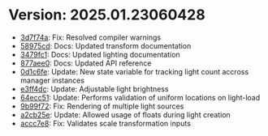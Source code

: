# Version: 2025.01.23060428

* [3d7f74a](https://github.com/ford-jones/lazarus/commit/3d7f74a0a6f3a9f6c9581da5c88f749de0d6bd88): Fix: Resolved compiler warnings
* [58975cd](https://github.com/ford-jones/lazarus/commit/58975cdfe37c87b2fb85126cf809aeddbe4ad15a): Docs: Updated transform documentation
* [3479fc1](https://github.com/ford-jones/lazarus/commit/3479fc14e8a624107199d1a9c9f645b6eb662a02): Docs: Updated lighting documentation
* [877aee0](https://github.com/ford-jones/lazarus/commit/877aee07648e380afac34a2c79270657518ea87c): Docs: Updated API reference
* [0d1c6fe](https://github.com/ford-jones/lazarus/commit/0d1c6feb3945c6773e06fb4809cf6ea0be22fc46): Update: New state variable for tracking light count accross manager instances
* [e3ff4dc](https://github.com/ford-jones/lazarus/commit/e3ff4dc98b79c9b4a784a73b94224afdd56d8966): Update: Adjustable light brightness
* [64ecc51](https://github.com/ford-jones/lazarus/commit/64ecc5186ad757683f4ff290f5ed09d1b2a0e14a): Update: Performs validation of uniform locations on light-load
* [9b99f72](https://github.com/ford-jones/lazarus/commit/9b99f725ccef2212a39dfff035f67e26d17bdd4a): Fix: Rendering of multiple light sources
* [a2cb25e](https://github.com/ford-jones/lazarus/commit/a2cb25ea8827f125387db19c8f8438beb3a41ea2): Update: Allowed usage of floats during light creation
* [accc7e8](https://github.com/ford-jones/lazarus/commit/accc7e8018666f1b60a3895bc397de5b76491db0): Fix: Validates scale transformation inputs

